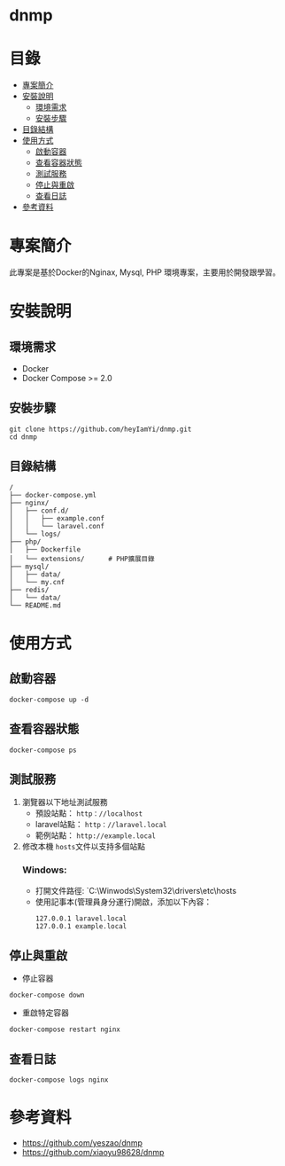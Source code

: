 # dnmp
# 目錄
- [專案簡介](#專案簡介)
- [安裝說明](#安裝說明)
  - [環境需求](#環境需求)
  - [安裝步驟](#安裝步驟)
- [目錄結構](#目錄結構)
- [使用方式](#使用方式)
  - [啟動容器](#啟動容器)
  - [查看容器狀態](#查看容器狀態)
  - [測試服務](#測試服務)
  - [停止與重啟](#停止與重啟)
  - [查看日誌](#查看日誌)
- [參考資料](#參考資料)

  
# 專案簡介
此專案是基於Docker的Nginax, Mysql, PHP 環境專案，主要用於開發跟學習。

# 安裝說明
## 環境需求
- Docker 
- Docker Compose >= 2.0

## 安裝步驟
```
git clone https://github.com/heyIamYi/dnmp.git
cd dnmp
```

## 目錄結構
```
/
├── docker-compose.yml    
├── nginx/
│   ├── conf.d/
│   │   ├── example.conf  
│   │   └── laravel.conf  
│   └── logs/            
├── php/                
│   ├── Dockerfile       
│   └── extensions/      # PHP擴展目錄
├── mysql/
│   ├── data/
│   └── my.cnf
├── redis/
│   └── data/
└── README.md
```
# 使用方式
## 啟動容器
```
docker-compose up -d
```
## 查看容器狀態
```
docker-compose ps
```
## 測試服務
1. 瀏覽器以下地址測試服務
   * 預設站點： `http：//localhost`
   * laravel站點： `http：//laravel.local`
   * 範例站點： `http://example.local`
2. 修改本機 `hosts`文件以支持多個站點
   ### Windows:
   * 打開文件路徑: `C:\Winwods\System32\drivers\etc\hosts
   * 使用記事本(管理員身分運行)開啟，添加以下內容：
     ```
     127.0.0.1 laravel.local
     127.0.0.1 example.local
     ```
## 停止與重啟
* 停止容器
```
docker-compose down
```
* 重啟特定容器
```
docker-compose restart nginx
```
## 查看日誌
```
docker-compose logs nginx
```


# 參考資料
* https://github.com/yeszao/dnmp
* https://github.com/xiaoyu98628/dnmp
